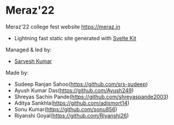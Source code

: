 # Meraz'22

Meraz'22 college fest website https://meraz.in

- Lightning fast static site generated with [Svelte Kit](https://kit.svelte.dev/)


Managed & led by:
  - [Sarvesh Kumar](https://github.com/Sarvesh2459)

Made by:
  - Sudeep Ranjan Sahoo(https://github.com/srs-sudeep)
  - Ayush Kumar Das(https://github.com/Ayush249)
  - Shreyas Sachin Pande(https://github.com/shreyaspande2003)
  - Aditya Sankhla(https://github.com/adismort14)
  - Sonu Kumar(https://github.com/sonu856)
  - Riyanshi Goyal(https://github.com/Riyanshi26)
